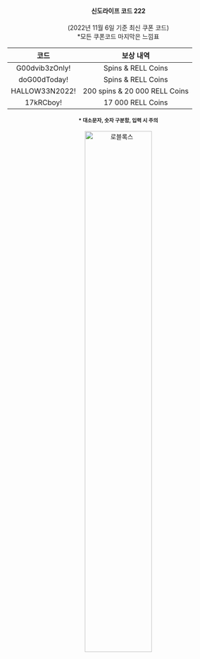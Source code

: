 <div align="center">   
  
  ####  신도라이프 코드 222
   (2022년 11월 6일 기준 최신 쿠폰 코드)  
   *모든 쿠폰코드 마지막은 느낌표
  
|코드 | 보상 내역 |  
|:---:|:---:|  
| G00dvib3zOnly! | Spins & RELL Coins | 
| doG00dToday! |  Spins & RELL Coins |     
| HALLOW33N2022! | 200 spins & 20 000 RELL Coins |  
| 17kRCboy! |17 000 RELL Coins | 

 <b><sub> * 대소문자, 숫자 구분함, 입력 시 주의</sub> </b>  
 <br>
 <a href="https://www.roblox.com"><img width="55%" src="https://k.kakaocdn.net/dn/bJ4NSc/btrPvvo5lzO/ARZoZqYRNV4dEQTwUayPkk/img.png" alt="로블록스" title="로블록스 사이트"></a>
 <br>  
 </div>
